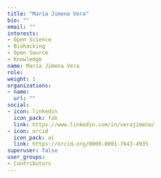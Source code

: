 ```yaml
---
title: "María Jimena Vera"
bio: ""
email: ""
interests:
- Open Science
- Biohacking
- Open Source
- Knowledge
name: María Jimena Vera
role:
weight: 1
organizations:
- name: 
  url: ""
social:
- icon: linkedin
  icon_pack: fab
  link: https://www.linkedin.com/in/verajimena/
- icon: orcid
  icon_pack: ai
  link: https://orcid.org/0009-0001-7643-4935
superuser: false
user_groups:
- Contributors
---
```


